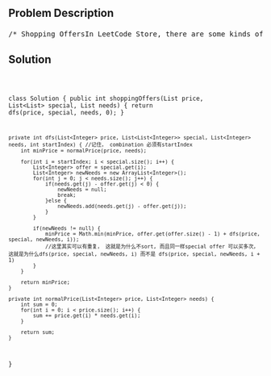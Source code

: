 <!--
<style>
  body { font-family: Arial, sans-serif; }
  .container { max-width: 100%; margin: 0 auto; padding: 10px; }
  .comment-block { max-width: 30%; background-color: #f9f9f9; padding: 10px; border-left: 5px solid #ccc; overflow-wrap: break-word; white-space: pre-wrap; }
  .code-block { background-color: #f4f4f4; padding: 10px; border: 1px solid #ddd; overflow-wrap: break-word; white-space: pre-wrap; }
</style>
-->

<div class='container'>
<h2>Problem Description</h2>
<div class='comment-block'>
<pre>
/* Shopping OffersIn LeetCode Store, there are some kinds of items to sell. Each item has a price.However, there are some special offers, and a special offer consists of one or more different kindsof items with a sale price.You are given the each item's price, a set of special offers, and the number we need to buy for eachitem.The job is to output the lowest price you have to pay for exactly certain items as given, where youcould make optimal use of the special offers.Each special offer is represented in the form of an array, the last number represents the price youneed to pay for this special offer,other numbers represents how many specific items you could get if you buy this offer.You could use any of special offers as many times as you want.Example 1:Input: [2,5], [[3,0,5],[1,2,10]], [3,2]Output: 14Explanation:There are two kinds of items, A and B. Their prices are $2 and $5 respectively.In special offer 1, you can pay $5 for 3A and 0BIn special offer 2, you can pay $10 for 1A and 2B.You need to buy 3A and 2B, so you may pay $10 for 1A and 2B (special offer #2), and $4 for 2A.Example 2:Input: [2,3,4], [[1,1,0,4],[2,2,1,9]], [1,2,1]Output: 11Explanation:The price of A is $2, and $3 for B, $4 for C.You may pay $4 for 1A and 1B, and $9 for 2A ,2B and 1C.You need to buy 1A ,2B and 1C, so you may pay $4 for 1A and 1B (special offer #1), and $3 for 1B, $4for 1C.You cannot add more items, though only $9 for 2A ,2B and 1C.Note:There are at most 6 kinds of items, 100 special offers.For each item, you need to buy at most 6 of them.You are not allowed to buy more items than you want, even if that would lower the overall price.*//*这道题很像combination sum, combine 不同的special offer 达到不同价位， 最差解是原价购买， 好好体会*/</pre>
</div>

<h2>Solution</h2>
<div class='code-block'>
<pre><code class='language-java'>





class Solution {
    public int shoppingOffers(List<Integer> price, List<List<Integer>> special, List<Integer> needs) {
        return dfs(price, special, needs, 0);
    }
    
    private int dfs(List<Integer> price, List<List<Integer>> special, List<Integer> needs, int startIndex) { //记住， combination 必须有startIndex
        int minPrice = normalPrice(price, needs);

        for(int i = startIndex; i < special.size(); i++) {
            List<Integer> offer = special.get(i);
            List<Integer> newNeeds = new ArrayList<Integer>();
            for(int j = 0; j < needs.size(); j++) {
                if(needs.get(j) - offer.get(j) < 0) {
                    newNeeds = null;
                    break;
                }else {
                    newNeeds.add(needs.get(j) - offer.get(j));
                }
            }
            
            if(newNeeds != null) {
                minPrice = Math.min(minPrice, offer.get(offer.size() - 1) + dfs(price, special, newNeeds, i));
                //这里其实可以有重复， 这就是为什么不sort, 而且同一样special offer 可以买多次， 这就是为什么dfs(price, special, newNeeds, i) 而不是 dfs(price, special, newNeeds, i + 1)
            }
        }
        
        return minPrice;
    }
    
    private int normalPrice(List<Integer> price, List<Integer> needs) {
        int sum = 0;
        for(int i = 0; i < price.size(); i++) {
            sum += price.get(i) * needs.get(i);
        }
        
        return sum;
    }
    
}</code></pre>
</div>
</div>
